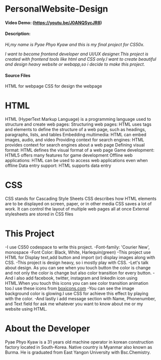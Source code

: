 # PersonalWebsite-Design
#### Video Demo: (https://youtu.be/J0ANQSycJR8)
#### Description:
_Hi,my name is Pyae Phyo Kyaw and this is my final project for CS50x._

*I want to become frontend developer and UI/UX designer.This project is created with frontend tools like html and CSS only.I want to create beautiful and design heavy website or webapp,so i decide to make this project.*

#### Source Files

HTML for webpage
CSS for design the webpage

# HTML

HTML (HyperText Markup Language) is a programming language used to structure and create web pages:
Structuring web pages: HTML uses tags and elements to define the structure of a web page, such as headings, paragraphs, lists, and tables
Embedding multimedia: HTML can embed images, audio, and video
Providing context for search engines: HTML provides context for search engines about a web page
Defining visual format: HTML defines the visual format of a web page
Game development: HTML5 offers many features for game development
Offline web applications: HTML can be used to access web applications even when offline
Data entry support: HTML supports data entry

# CSS

CSS stands for Cascading Style Sheets
CSS describes how HTML elements are to be displayed on screen, paper, or in other media
CSS saves a lot of work. It can control the layout of multiple web pages all at once
External stylesheets are stored in CSS files

# This Project

-I use CS50 codespace to write this project.
-Font-family: 'Courier New', monospace
-Font Color: Black, White, Harlequin(green)
-This project use HTML for Display text,add button and import (or) display images along with CSS.
-This project is design heavy, so i mostly play with CSS.
-Let's talk about design. As you can see when you touch button the color is change and not only the color
 is change but also color transition for every button.
-And i also add facebook, twitter, instagram and linkedln icon using HTML.When you touch this icons you
 can see color transition animation too.I use these icons from <ins>boxicons.com</ins>
-You can see the image background color is glowing.I use CSS for achieve this effect by playing with the
 color.
-And lastly i add message section with Name, Phonenumber, and Text field for ask me whatever you want to know about me or my website using HTML.

# About the Developer

Pyae Phyo Kyaw is a 31 years old machine operator in korean construction factory located in South-Korea.
Native country is Myanmar also known as Burma.
He is graduated from East Yangon University with Bsc.Chemistry.



